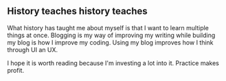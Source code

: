 ## History teaches history teaches

What history has taught me about myself is that I want to learn multiple things at once. Blogging is my way of improving my writing while building my blog is how I improve my coding. Using my blog improves how I think through UI an UX.

I hope it is worth reading because I'm investing a lot into it. Practice makes profit.
